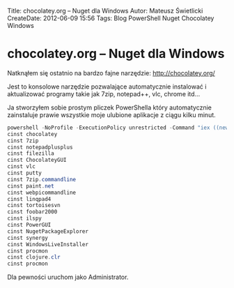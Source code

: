 Title: chocolatey.org – Nuget dla Windows
Autor: Mateusz Świetlicki
CreateDate: 2012-06-09 15:56
Tags: 	Blog
		PowerShell
		Nuget
		Chocolatey
		Windows


chocolatey.org – Nuget dla Windows
==================

Natknąłem się ostatnio na bardzo fajne narzędzie: http://chocolatey.org/

Jest to konsolowe narzędzie pozwalające automatycznie instalować i aktualizować programy takie jak 7zip, notepad++, vlc, chrome itd…

Ja stworzyłem sobie prostym pliczek PowerShella który automatycznie zainstaluje prawie wszystkie moje ulubione aplikacje z ciągu kilku minut.

```powershell
powershell -NoProfile -ExecutionPolicy unrestricted -Command "iex ((new-object net.webclient).DownloadString('http://bit.ly/psChocInstall'))"
cinst chocolatey
cinst 7zip
cinst notepadplusplus
cinst filezilla
cinst ChocolateyGUI
cinst vlc
cinst putty
cinst 7zip.commandline
cinst paint.net
cinst webpicommandline
cinst linqpad4
cinst tortoisesvn
cinst foobar2000
cinst ilspy
cinst PowerGUI
cinst NugetPackageExplorer
cinst synergy
cinst WindowsLiveInstaller
cinst procmon
cinst clojure.clr
cinst procmon
```

Dla pewności uruchom jako Administrator.